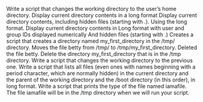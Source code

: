 Write a script that changes the working directory to the user’s home directory.
Display current directory contents in a long format
Display current directory contents, including hidden files (starting with .). Using the long format.
Display current directory contents in Long format with user and group IDs displayed numerically And hidden files (starting with .)
Creates a script that creates a directory named my_first_directory in the /tmp/ directory.
Moves the file betty from /tmp/ to /tmp/my_first_directory.
Deleted the file betty.
Delete the directory my_first_directory that is in the /tmp directory.
Write a script that changes the working directory to the previous one.
Write a script that lists all files (even ones with names beginning with a period character, which are normally hidden) in the current directory and the parent of the working directory and the /boot directory (in this order), in long format.
Write a script that prints the type of the file named iamafile. The file iamafile will be in the /tmp directory when we will run your script.

